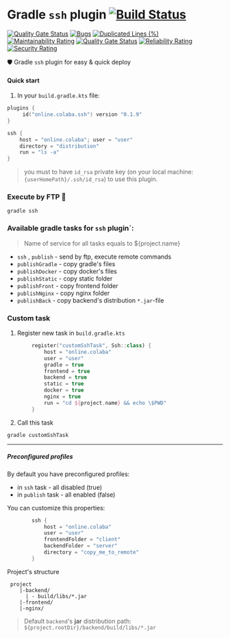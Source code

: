 # Gradle `ssh` plugin  [![Build Status](https://travis-ci.org/steklopod/gradle-ssh-plugin.svg?branch=master)](https://travis-ci.org/steklopod/gradle-ssh-plugin)

[![Quality Gate Status](https://sonarcloud.io/api/project_badges/measure?project=steklopod_gradle-ssh-plugin&metric=alert_status)](https://sonarcloud.io/dashboard?id=steklopod_gradle-ssh-plugin)
[![Bugs](https://sonarcloud.io/api/project_badges/measure?project=steklopod_gradle-ssh-plugin&metric=bugs)](https://sonarcloud.io/dashboard?id=steklopod_gradle-ssh-plugin)
[![Duplicated Lines (%)](https://sonarcloud.io/api/project_badges/measure?project=steklopod_gradle-ssh-plugin&metric=duplicated_lines_density)](https://sonarcloud.io/dashboard?id=steklopod_gradle-ssh-plugin)
[![Maintainability Rating](https://sonarcloud.io/api/project_badges/measure?project=steklopod_gradle-ssh-plugin&metric=sqale_rating)](https://sonarcloud.io/dashboard?id=steklopod_gradle-ssh-plugin)
[![Quality Gate Status](https://sonarcloud.io/api/project_badges/measure?project=steklopod_gradle-ssh-plugin&metric=alert_status)](https://sonarcloud.io/dashboard?id=steklopod_gradle-ssh-plugin)
[![Reliability Rating](https://sonarcloud.io/api/project_badges/measure?project=steklopod_gradle-ssh-plugin&metric=reliability_rating)](https://sonarcloud.io/dashboard?id=steklopod_gradle-ssh-plugin)
[![Security Rating](https://sonarcloud.io/api/project_badges/measure?project=steklopod_gradle-ssh-plugin&metric=security_rating)](https://sonarcloud.io/dashboard?id=steklopod_gradle-ssh-plugin)

🛡️ Gradle `ssh` plugin for easy & quick deploy

#### Quick start
1. In your `build.gradle.kts` file:

```kotlin
plugins {
     id("online.colaba.ssh") version "0.1.9"
}

ssh {
    host = "online.colaba"; user = "user"   
    directory = "distribution"
    run = "ls -a"
}
```
> you must to have `id_rsa` private key (on your local machine: `{userHomePath}/.ssh/id_rsa`) to use this plugin.

### Execute by FTP 🎯
```shell script
gradle ssh
```

### Available gradle tasks for `ssh` plugin`:

> Name of service for all tasks equals to ${project.name} 

* `ssh` , `publish` - send by ftp, execute remote commands
* `publishGradle` - copy gradle's files
* `publishDocker` - copy docker's files
* `publishStatic` - copy static folder
* `publishFront` - copy frontend folder
* `publishNginx` - copy nginx folder
* `publishBack` - copy backend's distribution `*.jar`-file

### Custom task

1. Register new task in `build.gradle.kts`
```kotlin
        register("customSshTask", Ssh::class) {
            host = "online.colaba"
            user = "user"
            gradle = true
            frontend = true
            backend = true
            static = true
            docker = true
            nginx = true
            run = "cd ${project.name} && echo \$PWD"
        }
```
2. Call this task
```shell script
gradle customSshTask
```
___
##### Preconfigured profiles

By default you have preconfigured profiles: 
* in `ssh` task - all disabled (true)
* in `publish` task - all enabled (false)

You can customize this properties:
```kotlin
        ssh {
            host = "online.colaba"
            user = "user"
            frontendFolder = "client"
            backendFolder = "server"
            directory = "copy_me_to_remote"
        }
```
Project's structure
```shell script
 project
    |-backend/
      | - build/libs/*.jar
    |-frontend/
    |-nginx/
```
> Default `backend`'s **jar** distribution path: `${project.rootDir}/backend/build/libs/*.jar`
